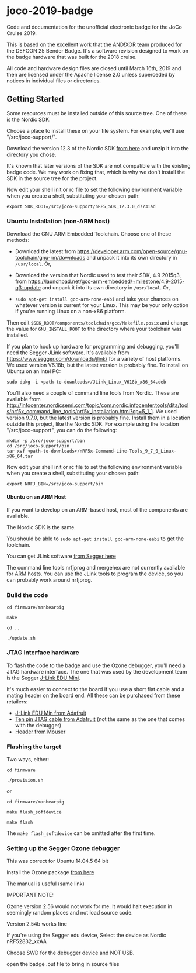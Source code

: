 # joco-2019-badge

Code and documentation for the unofficial electronic badge for the JoCo Cruise 2019.

This is based on the excellent work that the AND!XOR team produced for the DEFCON 25 Bender Badge. It's a software revision designed to work on the badge hardware that was built for the 2018 cruise.

All code and hardware design files are closed until March 16th, 2019 and then are licensed under the Apache license 2.0 unless superceded by notices in individual files or directories.

## Getting Started

Some resources must be installed outside of this source tree. One of these is the Nordic SDK.

Choose a place to install these on your file system. For example, we'll use "/src/joco-support/".

Download the version 12.3 of the Nordic SDK [from here](https://developer.nordicsemi.com/nRF5_SDK/nRF5_SDK_v12.x.x/nRF5_SDK_12.3.0_d7731ad.zip) and unzip it into the directory you chose.

It's known that later versions of the SDK are not compatible with the existing badge code. We may work on fixing that, which is why we don't install the SDK in the source tree for the project.

Now edit your shell init or rc file to set the following environment variable when you create a shell, substituting your chosen path:

```
export SDK_ROOT=/src/joco-support/nRF5_SDK_12.3.0_d7731ad
```

### Ubuntu Installation (non-ARM host)

Download the GNU ARM Embedded Toolchain. Choose one of these methods:

* Download the latest from <https://developer.arm.com/open-source/gnu-toolchain/gnu-rm/downloads> and unpack it into its own directory in `/usr/local`. Or,

* Download the version that Nordic used to test their SDK, 4.9 2015q3, from <https://launchpad.net/gcc-arm-embedded/+milestone/4.9-2015-q3-update> and unpack it into its own directory in `/usr/local`. Or,

* `sudo apt-get install gcc-arm-none-eabi` and take your chances on whatever version is current for your Linux. This may be your only option if you're running Linux on a non-x86 platform.

Then edit `$SDK_ROOT/components/toolchain/gcc/Makefile.posix` and change the value for `GNU_INSTALL_ROOT` to the directory where your toolchain was installed.

If you plan to hook up hardware for programming and debugging, you'll need the Segger JLink software. It's available from <https://www.segger.com/downloads/jlink/> for a variety of host platforms. We used version V6.18b, but the latest version is probably fine. To install on Ubuntu on an Intel PC:

`sudo dpkg -i <path-to-downloads>/JLink_Linux_V618b_x86_64.deb`

You'll also need a couple of command line tools from Nordic. These are available from <http://infocenter.nordicsemi.com/topic/com.nordic.infocenter.tools/dita/tools/nrf5x_command_line_tools/nrf5x_installation.html?cp=5_1_1>. We used version 9.7.0, but the latest version is probably fine. Install them in a location outside this project, like the Nordic SDK. For example using the location "/src/joco-support", you can do the following:

```
mkdir -p /src/joco-support/bin
cd /src/joco-support/bin
tar xvf <path-to-downloads>/nRF5x-Command-Line-Tools_9_7_0_Linux-x86_64.tar
```

Now edit your shell init or rc file to set the following environment variable when you create a shell, substituting your chosen path:

```
export NRFJ_BIN=/src/joco-support/bin
```

#### Ubuntu on an ARM Host

If you want to develop on an ARM-based host, most of the components are available.

The Nordic SDK is the same.

You should be able to `sudo apt-get install gcc-arm-none-eabi` to get the toolchain.

You can get JLink software [from Segger here](https://www.segger.com/downloads/jlink/#J-LinkSoftwareAndDocumentationPack)

The command line tools nrfjprog and mergehex are not currently available for ARM hosts. You can use the JLink tools to program the device, so you can probably work around nrfjprog.

### Build the code

`cd firmware/manbearpig`

`make`

`cd ..`

`./update.sh`


### JTAG interface hardware

To flash the code to the badge and use the Ozone debugger, you'll need a JTAG hardware interface.
The one that was used by the development team is the Segger [J-Link EDU Mini](https://www.segger.com/products/debug-probes/j-link/models/j-link-edu-mini/).

It's much easier to connect to the board if you use a short flat cable and a mating header on the board end. All these can be purchased from these retailers:

* [J-Link EDU Min from Adafruit](https://www.adafruit.com/product/3571)
* [Ten pin JTAG cable from Adafruit](https://www.adafruit.com/product/1675) (not the same as the one that comes with the debugger)
* [Header from Mouser](https://www.mouser.com/ProductDetail/Harwin/M50-3500542?qs=9fQaSFfsqsyXI0P9tFOVoQ%3D%3D)

### Flashing the target

Two ways, either:

`cd firmware`

`./provision.sh`

or

`cd firmware/manbearpig`

`make flash_softdevice`

`make flash`

The `make flash_softdevice` can be omitted after the first time.

### Setting up the Segger Ozone debugger

This was correct for Ubuntu 14.04.5 64 bit

Install the Ozone package [from here](https://www.segger.com/downloads/jlink/#Ozone)

The manual is useful (same link)

IMPORTANT NOTE: 

Ozone version 2.56 would not work for me. It would halt execution in seemingly random places and not load source code.

Version 2.54b works fine

If you're using the Segger edu device, Select the device as Nordic nRF52832_xxAA

Choose SWD for the debugger device and NOT USB.

open the badge .out file to bring in source files


